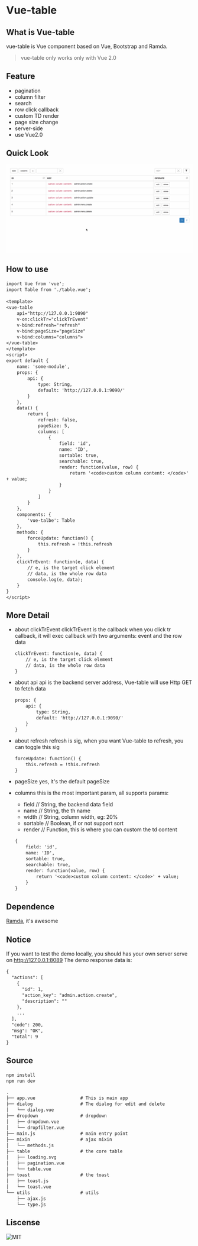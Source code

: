 # Vue-table

## What is Vue-table

vue-table is Vue component based on Vue, Bootstrap and Ramda.

> vue-table only works only with Vue 2.0

## Feature

- pagination
- column filter
- search
- row click callback
- custom TD render
- page size change
- server-side
- use Vue2.0

## Quick Look

![preview.gif](./preview.gif)

## How to use

```
import Vue from 'vue';
import Table from './table.vue';

<template>
<vue-table
    api="http://127.0.0.1:9090"
    v-on:clickTr="clickTrEvent"
    v-bind:refresh="refresh"
    v-bind:pageSize="pageSize"
    v-bind:columns="columns">
</vue-table>
</template>
<script>
export default {
    name: 'some-module',
    props: {
        api: {
            type: String,
            default: 'http://127.0.0.1:9090/'
        }
    },
    data() {
        return {
            refresh: false,
            pageSize: 5,
            columns: [
                {
                    field: 'id',
                    name: 'ID',
                    sortable: true,
                    searchable: true,
                    render: function(value, row) {
                        return '<code>custom column content: </code>' + value;
                    }
                }
            ]
        }
    },
    components: {
        'vue-talbe': Table
    },
    methods: {
        forceUpdate: function() {
            this.refresh = !this.refresh
        }
    },
    clickTrEvent: function(e, data) {
        // e, is the target click element
        // data, is the whole row data
        console.log(e, data);
    }
}
</script>
```

## More Detail
- about clickTrEvent
    clickTrEvent is the callback when you click tr callback, it will exec callback with two arguments: event and the row data
    
    ```
    clickTrEvent: function(e, data) {
        // e, is the target click element
        // data, is the whole row data
    }
    ```
- about api
    api is the backend server address, Vue-table will use Http GET to fetch data
    
    ```
    props: {
        api: {
            type: String,
            default: 'http://127.0.0.1:9090/'
        }
    }
    ```
- about refresh
    refresh is sig, when you want Vue-table to refresh, you can toggle this sig
    
    ```
    forceUpdate: function() {
        this.refresh = !this.refresh
    }
    ```
- pageSize
    yes, it's the default pageSize
- columns
    this is the most important param, all supports params:
    - field       // String, the backend data field
    - name        // String, the th name
    - width       // String, column width, eg: 20%
    - sortable    // Boolean, if or not support sort
    - render      // Function, this is where you can custom the td content
    
    ```
    {
        field: 'id',
        name: 'ID',
        sortable: true,
        searchable: true,
        render: function(value, row) {
            return '<code>custom column content: </code>' + value;
        }
    }
    ```

## Dependence
[Ramda](http://ramdajs.com/), it's awesome

## Notice

If you want to test the demo locally, you should has your own server serve on http://127.0.0.1:8089
The demo response data is:

```
{
  "actions": [
    {
      "id": 1,
      "action_key": "admin.action.create",
      "description": ""
    },
    ...
  ],
  "code": 200,
  "msg": "OK",
  "total": 9
}
```

## Source

```
npm install
npm run dev
```

```
.
├── app.vue                 # This is main app
├── dialog                  # The dialog for edit and delete
│   └── dialog.vue
├── dropdown                # dropdown
│   ├── dropdown.vue
│   └── dropfilter.vue
├── main.js                 # main entry point
├── mixin                   # ajax mixin
│   └── methods.js
├── table                   # the core table
│   ├── loading.svg
│   ├── pagination.vue
│   └── table.vue
├── toast                   # the toast
│   ├── toast.js
│   └── toast.vue
└── utils                   # utils
    ├── ajax.js
    └── type.js
```

## Liscense

![MIT](https://img.shields.io/npm/l/vue.svg)


